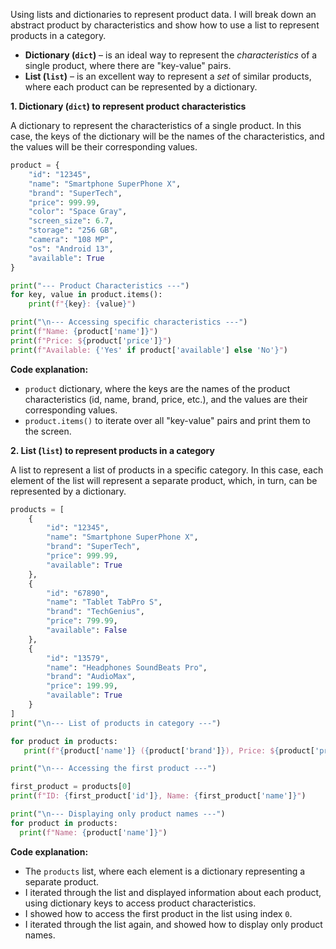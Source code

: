 Using lists and dictionaries to represent product data. I will break down an abstract product by characteristics and show how to use a list to represent products in a category.

*   **Dictionary (`dict`)** – is an ideal way to represent the *characteristics* of a single product, where there are "key-value" pairs.
*   **List (`list`)** – is an excellent way to represent a *set* of similar products, where each product can be represented by a dictionary.

**1. Dictionary (`dict`) to represent product characteristics**

A dictionary to represent the characteristics of a single product. In this case, the keys of the dictionary will be the names of the characteristics, and the values will be their corresponding values.

```python
product = {
    "id": "12345",
    "name": "Smartphone SuperPhone X",
    "brand": "SuperTech",
    "price": 999.99,
    "color": "Space Gray",
    "screen_size": 6.7,
    "storage": "256 GB",
    "camera": "108 MP",
    "os": "Android 13",
    "available": True
}

print("--- Product Characteristics ---")
for key, value in product.items():
    print(f"{key}: {value}")

print("\n--- Accessing specific characteristics ---")
print(f"Name: {product['name']}")
print(f"Price: ${product['price']}")
print(f"Available: {'Yes' if product['available'] else 'No'}")

```

**Code explanation:**

*   `product` dictionary, where the keys are the names of the product characteristics (id, name, brand, price, etc.), and the values are their corresponding values.
*   `product.items()` to iterate over all "key-value" pairs and print them to the screen.

**2. List (`list`) to represent products in a category**

A list to represent a list of products in a specific category.
In this case, each element of the list will represent a separate product, which, in turn, can be represented by a dictionary.

```python
products = [
    {
        "id": "12345",
        "name": "Smartphone SuperPhone X",
        "brand": "SuperTech",
        "price": 999.99,
        "available": True
    },
    {
        "id": "67890",
        "name": "Tablet TabPro S",
        "brand": "TechGenius",
        "price": 799.99,
        "available": False
    },
    {
        "id": "13579",
        "name": "Headphones SoundBeats Pro",
        "brand": "AudioMax",
        "price": 199.99,
        "available": True
    }
]
print("\n--- List of products in category ---")

for product in products:
   print(f"{product['name']} ({product['brand']}), Price: ${product['price']}, Available: {'Yes' if product['available'] else 'No'}")

print("\n--- Accessing the first product ---")

first_product = products[0]
print(f"ID: {first_product['id']}, Name: {first_product['name']}")

print("\n--- Displaying only product names ---")
for product in products:
  print(f"Name: {product['name']}")
```

**Code explanation:**

*   The `products` list, where each element is a dictionary representing a separate product.
*   I iterated through the list and displayed information about each product, using dictionary keys to access product characteristics.
*   I showed how to access the first product in the list using index `0`.
*   I iterated through the list again, and showed how to display only product names.


```